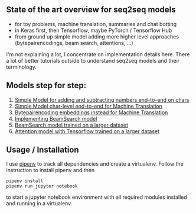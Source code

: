 ## State of the art overview for seq2seq models

* for toy problems, machine translation, summaries and chat botting
* in Keras first, then Tensorflow, maybe PyTorch / Tensorflow Hub
* from ground up simple model adding more higher level approaches (bytepairencodings, beam search, attentions, ...) 

I'm not explaining a lot, I concentrate on implementation details here. There a lot of better tutorials outside to understand seq2seq models and their terminology.

## Models step for step:

1. [Simple Model for adding and subtracting numbers end-to-end on chars](SimpleModelForAddingAndSubstraction.ipynb)
2. [Simple Model char-level end-to-end for Machine Translation](SimpleModelForMachineTranslation.ipynb)
3. [Bytepairencoding embeddings instead for Machine Translation](BytepairencodingForMachineTranslation.ipynb)
4. [Implementing BeamSearch model](BeamSearchForMachineTranslation.ipynb)
5. [BeamSearch model trained on a larger dataset](BeamSearchOnLargeDataset.ipynb)
6. [Attention model with Tensorflow trained on a larger dataset](AttentionModelForMachineTranslationWithTensorflow.ipynb)

## Usage / Installation

I use [pipenv](https://github.com/pypa/pipenv) to track all dependencies and create a virtualenv.
Follow the instruction to install pipenv and then

    pipenv install
    pipenv run jupyter notebook

to start a jupyter notebook environment with all required modules installed and running in a virtualenv.
